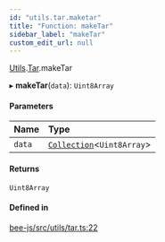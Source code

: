 ```yaml
---
id: "utils.tar.maketar"
title: "Function: makeTar"
sidebar_label: "makeTar"
custom_edit_url: null
---
```


[Utils](../modules/utils.md).[Tar](../modules/utils.tar.md).makeTar

▸ **makeTar**(`data`): `Uint8Array`

#### Parameters

| Name | Type |
| :------ | :------ |
| `data` | [`Collection`](../types/collection.md)<`Uint8Array`\> |

#### Returns

`Uint8Array`

#### Defined in

[bee-js/src/utils/tar.ts:22](https://github.com/ethersphere/bee-js/blob/74056cb/src/utils/tar.ts#L22)
